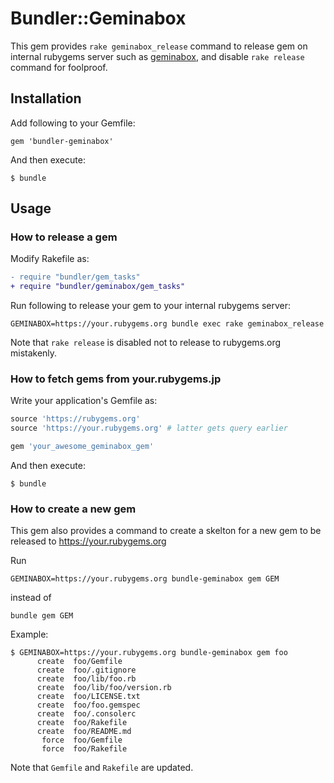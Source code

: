# Bundler::Geminabox

This gem provides `rake geminabox_release` command to release gem on internal rubygems server such as [geminabox](https://github.com/geminabox/geminabox),
and disable `rake release` command for foolproof. 

## Installation

Add following to your Gemfile:

```
gem 'bundler-geminabox'
```

And then execute:

```
$ bundle
```

## Usage

### How to release a gem

Modify Rakefile as:

```diff
- require "bundler/gem_tasks"
+ require "bundler/geminabox/gem_tasks"
```

Run following to release your gem to your internal rubygems server:

```
GEMINABOX=https://your.rubygems.org bundle exec rake geminabox_release
```

Note that `rake release` is disabled not to release to rubygems.org mistakenly.

### How to fetch gems from your.rubygems.jp

Write your application's Gemfile as:

```ruby
source 'https://rubygems.org'
source 'https://your.rubygems.org' # latter gets query earlier

gem 'your_awesome_geminabox_gem'
```

And then execute:

    $ bundle

### How to create a new gem

This gem also provides a command to create a skelton for a new gem to be released to https://your.rubygems.org

Run

```
GEMINABOX=https://your.rubygems.org bundle-geminabox gem GEM
```

instead of

```
bundle gem GEM
```

Example:

```
$ GEMINABOX=https://your.rubygems.org bundle-geminabox gem foo
      create  foo/Gemfile
      create  foo/.gitignore
      create  foo/lib/foo.rb
      create  foo/lib/foo/version.rb
      create  foo/LICENSE.txt
      create  foo/foo.gemspec
      create  foo/.consolerc
      create  foo/Rakefile
      create  foo/README.md
       force  foo/Gemfile
       force  foo/Rakefile
```

Note that `Gemfile` and `Rakefile` are updated.
